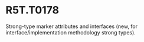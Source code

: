 # R5T.T0178
Strong-type marker attributes and interfaces (new, for interface/implementation methodology strong types).